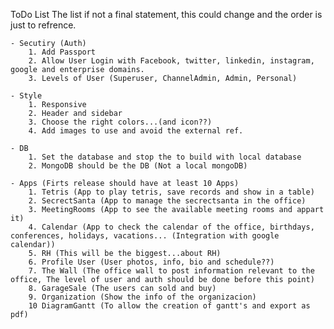 ToDo List
    The list if not a final statement, this could change and the order is just to refrence.

    - Secutiry (Auth) 
        1. Add Passport
        2. Allow User Login with Facebook, twitter, linkedin, instagram, google and enterprise domains.
        3. Levels of User (Superuser, ChannelAdmin, Admin, Personal)

    - Style
        1. Responsive
        2. Header and sidebar
        3. Choose the right colors...(and icon??)
        4. Add images to use and avoid the external ref.
    
    - DB 
        1. Set the database and stop the to build with local database
        2. MongoDB should be the DB (Not a local mongoDB)
    
    - Apps (Firts release should have at least 10 Apps)
        1. Tetris (App to play tetris, save records and show in a table)
        2. SecrectSanta (App to manage the secrectsanta in the office)
        3. MeetingRooms (App to see the available meeting rooms and appart it)
        4. Calendar (App to check the calendar of the office, birthdays, conferences, holidays, vacations... (Integration with google calendar))
        5. RH (This will be the biggest...about RH)
        6. Profile User (User photos, info, bio and schedule??)
        7. The Wall (The office wall to post information relevant to the office, The level of user and auth should be done before this point)
        8. GarageSale (The users can sold and buy)
        9. Organization (Show the info of the organizacion)
        10 DiagramGantt (To allow the creation of gantt's and export as pdf) 
